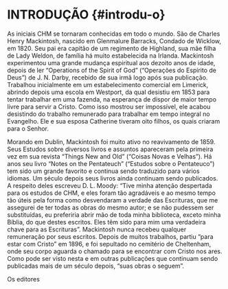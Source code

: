 # INTRODUÇÃO {#introdu-o}

As iniciais CHM se tornaram conhecidas em todo o mundo. São de Charles Henry Mackintosh, nascido em Glenmalure Barracks, Condado de Wicklow, em 1820\. Seu pai era capitão de um regimento de Highland, sua mãe filha de Lady Weldon, de família há muito estabelecida na Irlanda. Mackintosh experimentou uma grande mudança espiritual aos dezoito anos de idade, depois de ler “Operations of the Spirit of God” (“Operações do Espírito de Deus”) de J. N. Darby, recebido de sua irmã logo após sua publicação. Trabalhou inicialmente em um estabelecimento comercial em Limerick, abrindo depois uma escola em Westport, da qual desistiu em 1853 para tentar trabalhar em uma fazenda, na esperança de dispor de maior tempo livre para servir a Cristo. Como isso mostrou ser impossível, ele acabou desistindo do trabalho remunerado para trabalhar em tempo integral no Evangelho. Ele e sua esposa Catherine tiveram oito filhos, os quais criaram para o Senhor.

Morando em Dublin, Mackintosh foi muito ativo no reavivamento de 1859\. Seus Estudos sobre diversos livros e assuntos apareceram pela primeira vez em sua revista “Things New and Old” (“Coisas Novas e Velhas”). Há anos seu livro “Notes on the Pentateuch” (“Estudos sobre o Pentateuco”) tem sido um grande favorito e continua sendo traduzido para vários idiomas. Um século depois seus livros ainda continuam sendo publicados. A respeito deles escreveu D. L. Moody: “Tive minha atenção despertada para os estudos de CHM, e eles foram tão agradáveis e ao mesmo tempo tão úteis pela forma como desvendaram a verdade das Escrituras, que me assegurei de ter todas as obras do mesmo autor; e se não pudessem ser substituídas, eu preferiria abrir mão de toda minha biblioteca, exceto minha Bíblia, do que destes escritos. Eles têm sido para mim uma verdadeira chave para as Escrituras”. Mackintosh nunca recebeu qualquer remuneração por seus escritos. Depois de muitos trabalhos, partiu “para estar com Cristo” em 1896, e foi sepultado no cemitério de Cheltenham, onde seu corpo aguarda o chamado para se encontrar com Cristo nos ares. Como pode ser visto nesta e em outras publicações que continuam sendo publicadas mais de um século depois, “suas obras o seguem”.

Os editores